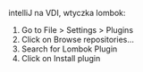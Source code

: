 intelliJ na VDI, wtyczka lombok:

1. Go to File > Settings > Plugins
2. Click on Browse repositories...
3. Search for Lombok Plugin
4. Click on Install plugin
